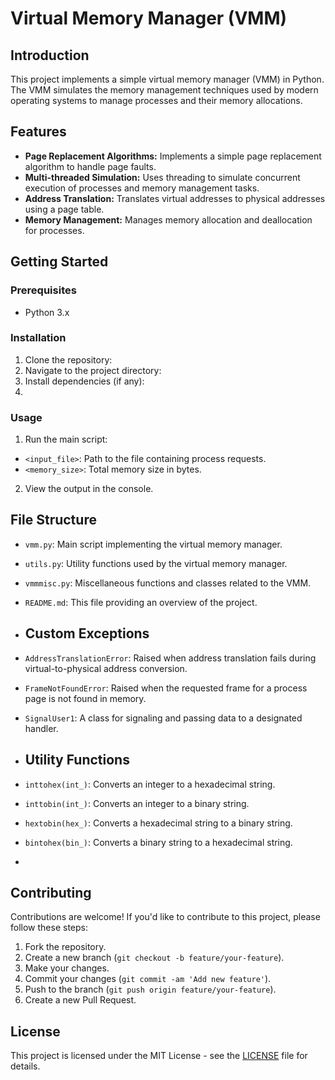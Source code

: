 # Virtual Memory Manager (VMM)

## Introduction

This project implements a simple virtual memory manager (VMM) in Python. The VMM simulates the memory management techniques used by modern operating systems to manage processes and their memory allocations.

## Features

- **Page Replacement Algorithms:** Implements a simple page replacement algorithm to handle page faults.
- **Multi-threaded Simulation:** Uses threading to simulate concurrent execution of processes and memory management tasks.
- **Address Translation:** Translates virtual addresses to physical addresses using a page table.
- **Memory Management:** Manages memory allocation and deallocation for processes.


## Getting Started

### Prerequisites

- Python 3.x

### Installation

1. Clone the repository:
2. Navigate to the project directory:
3. Install dependencies (if any):
4. 
### Usage

1. Run the main script:


- `<input_file>`: Path to the file containing process requests.
- `<memory_size>`: Total memory size in bytes.

2. View the output in the console.

## File Structure

- `vmm.py`: Main script implementing the virtual memory manager.
- `utils.py`: Utility functions used by the virtual memory manager.
- `vmmmisc.py`: Miscellaneous functions and classes related to the VMM.
- `README.md`: This file providing an overview of the project.

- ## Custom Exceptions

- `AddressTranslationError`: Raised when address translation fails during virtual-to-physical address conversion.
- `FrameNotFoundError`: Raised when the requested frame for a process page is not found in memory.
- `SignalUser1`: A class for signaling and passing data to a designated handler.

- ## Utility Functions

- `inttohex(int_)`: Converts an integer to a hexadecimal string.
- `inttobin(int_)`: Converts an integer to a binary string.
- `hextobin(hex_)`: Converts a hexadecimal string to a binary string.
- `bintohex(bin_)`: Converts a binary string to a hexadecimal string.

- 

## Contributing

Contributions are welcome! If you'd like to contribute to this project, please follow these steps:

1. Fork the repository.
2. Create a new branch (`git checkout -b feature/your-feature`).
3. Make your changes.
4. Commit your changes (`git commit -am 'Add new feature'`).
5. Push to the branch (`git push origin feature/your-feature`).
6. Create a new Pull Request.

## License

This project is licensed under the MIT License - see the [LICENSE](LICENSE) file for details.






